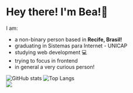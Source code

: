 # Hey there! I'm Bea!👋

I am:
- a non-binary person based in **Recife, Brasil!** 
- graduating in Sistemas para Internet - UNICAP
- studying web development 💻
- trying to focus in frontend 
- in general a very curious person!


![GitHub stats](https://github-readme-stats.vercel.app/api?username=bea-codes&show_icons=true&theme=tokyonight)
![Top Langs](https://github-readme-stats.vercel.app/api/top-langs/?username=bea-codes&theme=tokyonight)
<br/>
![](https://visitor-badge.laobi.icu/badge?page_id=bea-codes.bea-codes)






<!--
**bea-codes/bea-codes** is a ✨ _special_ ✨ repository because its `README.md` (this file) appears on your GitHub profile.

Here are some ideas to get you started:

- 🔭 I’m currently working on ...
- 🌱 I’m currently learning ...
- 👯 I’m looking to collaborate on ...
- 🤔 I’m looking for help with ...
- 💬 Ask me about ...
- 📫 How to reach me: ...
- 😄 Pronouns: ...
- ⚡ Fun fact: ...
-->
